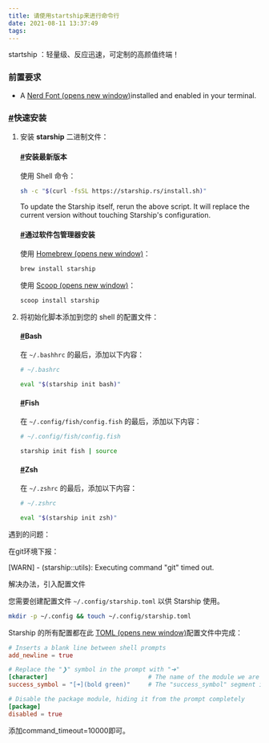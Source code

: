```yaml
---
title: 请使用startship来进行命令行
date: 2021-08-11 13:37:49
tags:
---
```


startship ：轻量级、反应迅速，可定制的高颜值终端！

### 前置要求

- A [Nerd Font (opens new window)](https://www.nerdfonts.com/)installed and enabled in your terminal.

### [#](https://starship.rs/zh-CN/#快速安装)快速安装



1. 安装 **starship** 二进制文件：

   #### [#](https://starship.rs/zh-CN/#安装最新版本)安装最新版本

   使用 Shell 命令：

   ```sh
   sh -c "$(curl -fsSL https://starship.rs/install.sh)"
   ```

   To update the Starship itself, rerun the above script. It will replace the current version without touching Starship's configuration.

   #### [#](https://starship.rs/zh-CN/#通过软件包管理器安装)通过软件包管理器安装

   使用 [Homebrew (opens new window)](https://brew.sh/)：

   ```sh
   brew install starship
   ```

   使用 [Scoop (opens new window)](https://scoop.sh/)：

   ```powershell
   scoop install starship
   ```

2. 将初始化脚本添加到您的 shell 的配置文件：

   #### [#](https://starship.rs/zh-CN/#bash)Bash

   在 `~/.bashhrc` 的最后，添加以下内容：

   ```sh
   # ~/.bashrc
   
   eval "$(starship init bash)"
   ```

   #### [#](https://starship.rs/zh-CN/#fish)Fish

   在 `~/.config/fish/config.fish` 的最后，添加以下内容：

   ```sh
   # ~/.config/fish/config.fish
   
   starship init fish | source
   ```

   #### [#](https://starship.rs/zh-CN/#zsh)Zsh

   在 `~/.zshrc` 的最后，添加以下内容：

   ```sh
   # ~/.zshrc
   
   eval "$(starship init zsh)"
   ```

遇到的问题：

在git环境下报：

[WARN] - (starship::utils): Executing command "git" timed out.

解决办法，引入配置文件

您需要创建配置文件 `~/.config/starship.toml` 以供 Starship 使用。

```sh
mkdir -p ~/.config && touch ~/.config/starship.toml
```

Starship 的所有配置都在此 [TOML (opens new window)](https://github.com/toml-lang/toml)配置文件中完成：

```toml
# Inserts a blank line between shell prompts
add_newline = true

# Replace the "❯" symbol in the prompt with "➜"
[character]                            # The name of the module we are configuring is "character"
success_symbol = "[➜](bold green)"     # The "success_symbol" segment is being set to "➜" with the color "bold green"

# Disable the package module, hiding it from the prompt completely
[package]
disabled = true
```

添加command_timeout=10000即可。

